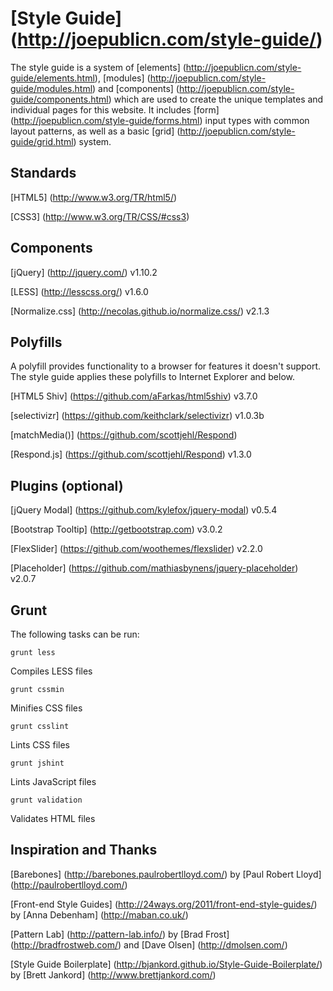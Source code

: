 # [Style Guide] (http://joepublicn.com/style-guide/)

The style guide is a system of [elements] (http://joepublicn.com/style-guide/elements.html), [modules] (http://joepublicn.com/style-guide/modules.html) and [components] (http://joepublicn.com/style-guide/components.html) which are used to create the unique templates and individual pages for this website. It includes [form] (http://joepublicn.com/style-guide/forms.html) input types with common layout patterns, as well as a basic [grid] (http://joepublicn.com/style-guide/grid.html) system.

## Standards

[HTML5] (http://www.w3.org/TR/html5/)

[CSS3] (http://www.w3.org/TR/CSS/#css3)

## Components

[jQuery] (http://jquery.com/) v1.10.2

[LESS] (http://lesscss.org/) v1.6.0

[Normalize.css] (http://necolas.github.io/normalize.css/) v2.1.3

## Polyfills

A polyfill provides functionality to a browser for features it doesn't support. The style guide applies these polyfills to Internet Explorer and below.

[HTML5 Shiv] (https://github.com/aFarkas/html5shiv) v3.7.0

[selectivizr] (https://github.com/keithclark/selectivizr) v1.0.3b

[matchMedia()] (https://github.com/scottjehl/Respond)

[Respond.js] (https://github.com/scottjehl/Respond) v1.3.0

## Plugins (optional)

[jQuery Modal] (https://github.com/kylefox/jquery-modal) v0.5.4

[Bootstrap Tooltip] (http://getbootstrap.com) v3.0.2

[FlexSlider] (https://github.com/woothemes/flexslider) v2.2.0

[Placeholder] (https://github.com/mathiasbynens/jquery-placeholder) v2.0.7

## Grunt

The following tasks can be run:

```grunt less```

Compiles LESS files

```grunt cssmin```

Minifies CSS files

```grunt csslint```

Lints CSS files

```grunt jshint```

Lints JavaScript files

```grunt validation```

Validates HTML files

## Inspiration and Thanks

[Barebones] (http://barebones.paulrobertlloyd.com/) by [Paul Robert Lloyd] (http://paulrobertlloyd.com/)

[Front-end Style Guides] (http://24ways.org/2011/front-end-style-guides/) by [Anna Debenham] (http://maban.co.uk/)

[Pattern Lab] (http://pattern-lab.info/) by [Brad Frost] (http://bradfrostweb.com/) and [Dave Olsen] (http://dmolsen.com/)

[Style Guide Boilerplate] (http://bjankord.github.io/Style-Guide-Boilerplate/) by [Brett Jankord] (http://www.brettjankord.com/)
